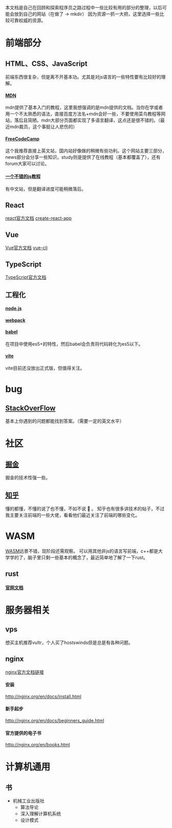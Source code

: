 
本文档是自己在回顾和探索程序员之路过程中一些比较有用的部分的整理，以后可能会放到自己的网站（在做了 -> mkdir）
因为资源一抓一大把，这里选择一些比较可靠权威的资源。

# 前端部分
## HTML、CSS、JavaScript
前端东西很复杂，但是离不开基本功。尤其是对js语言的一些特性要有比较好的理解。
#### [MDN](https://developer.mozilla.org/zh-CN/)
mdn提供了基本入门的教程，这里我想强调的是mdn提供的文档。当你在学或者用一个不太熟悉的语法，直接百度方法名+mdn会好一些，不要使用菜鸟教程等网站，落后且简陋。mdn大部分页面都实现了多语言翻译，这点还是很不错的。（最近mdn裁员，这个事挺让人悲伤的）

#### [FreeCodeCamp](https://www.freecodecamp.org/)
这个我推荐直接上英文站，国内站好像做的稍微有些功利。这个网站主要三部分，news部分会分享一些知识，study则是提供了在线教程（基本都覆盖了），还有forum大家可以讨论。

#### [一个不错的js教程](https://javascript.info/)
有中文站，但是翻译进度可能稍微落后。



## React
[react官方文档](https://reactjs.org/)
[create-react-app](https://create-react-app.dev/)


## Vue
[Vue官方文档](https://cn.vuejs.org/)
[vue-cli](https://cli.vuejs.org/zh/)

## TypeScript
[TypeScript官方文档 ](https://www.typescriptlang.org/)

## 工程化
#### [node.js ](https://nodejs.org/en/)

#### [webpack](https://webpack.js.org/guides/getting-started/)

#### [babel](https://babeljs.io/)
在项目中使用es5+的特性，然后babel会负责将代码转化为es5以下。

#### [vite](https://github.com/vitejs/vite)
vite目前还没放出正式版，但值得关注。


# bug
## [StackOverFlow](https://stackoverflow.com/)
基本上你遇到的问题都能找到答案。（需要一定的英文水平）

# 社区
## [掘金](https://juejin.im/)
掘金的技术性强一些。
## [知乎](https://www.zhihu.com/)
懂的都懂，不懂的说了也不懂，不如不说 :dog: 。
知乎也有很多讲技术的帖子，不过我主要关注前端的一些大佬，看看他们最近关注了前端的哪些变化。

# WASM
[WASM](https://webassembly.org/)远景不错，现阶段还需观察。
可以用其他非js的语言写前端，c++都是大学学的了，脑子里只剩一些基本的概念了，最近简单地了解了一下rust。
## rust 
#### [官网文档](https://doc.rust-lang.org/book/title-page.html)

# 服务器相关
## vps
想买主机推荐vultr，个人买了hostswinds但是总是有各种问题。

## nginx
[nginx官方文档链接](http://nginx.org/en/docs/)
#### 安装
http://nginx.org/en/docs/install.html

#### 新手起步
http://nginx.org/en/docs/beginners_guide.html

#### 官方提供的电子书
http://nginx.org/en/books.html


# 计算机通用

## 书
* 机械工业出版社
    * 算法导论
    * 深入理解计算机系统
    * 设计模式

